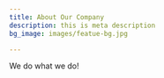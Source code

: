 ```yaml
---
title: About Our Company
description: this is meta description
bg_image: images/featue-bg.jpg

---
```

We do what we do!